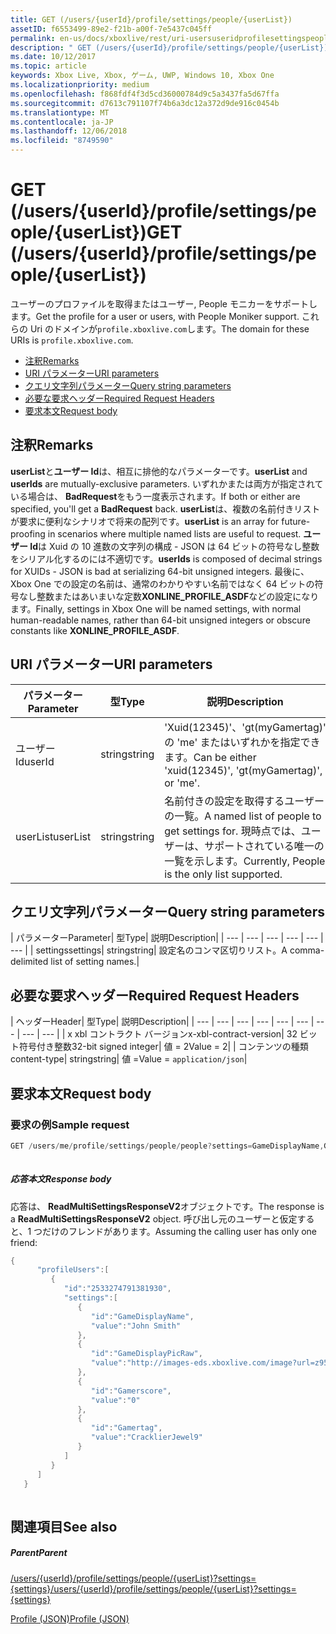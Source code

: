 ```yaml
---
title: GET (/users/{userId}/profile/settings/people/{userList})
assetID: f6553499-89e2-f21b-a00f-7e5437c045ff
permalink: en-us/docs/xboxlive/rest/uri-usersuseridprofilesettingspeopleuserlistget.html
description: " GET (/users/{userId}/profile/settings/people/{userList})"
ms.date: 10/12/2017
ms.topic: article
keywords: Xbox Live, Xbox, ゲーム, UWP, Windows 10, Xbox One
ms.localizationpriority: medium
ms.openlocfilehash: f868fdf4f3d5cd36000784d9c5a3437fa5d67ffa
ms.sourcegitcommit: d7613c791107f74b6a3dc12a372d9de916c0454b
ms.translationtype: MT
ms.contentlocale: ja-JP
ms.lasthandoff: 12/06/2018
ms.locfileid: "8749590"
---
```

# <a name="get-usersuseridprofilesettingspeopleuserlist"></a><span data-ttu-id="babd0-104">GET (/users/{userId}/profile/settings/people/{userList})</span><span class="sxs-lookup"><span data-stu-id="babd0-104">GET (/users/{userId}/profile/settings/people/{userList})</span></span>
<span data-ttu-id="babd0-105">ユーザーのプロファイルを取得またはユーザー, People モニカーをサポートします。</span><span class="sxs-lookup"><span data-stu-id="babd0-105">Get the profile for a user or users, with People Moniker support.</span></span> <span data-ttu-id="babd0-106">これらの Uri のドメインが`profile.xboxlive.com`します。</span><span class="sxs-lookup"><span data-stu-id="babd0-106">The domain for these URIs is `profile.xboxlive.com`.</span></span>
 
  * [<span data-ttu-id="babd0-107">注釈</span><span class="sxs-lookup"><span data-stu-id="babd0-107">Remarks</span></span>](#ID4EV)
  * [<span data-ttu-id="babd0-108">URI パラメーター</span><span class="sxs-lookup"><span data-stu-id="babd0-108">URI parameters</span></span>](#ID4EKB)
  * [<span data-ttu-id="babd0-109">クエリ文字列パラメーター</span><span class="sxs-lookup"><span data-stu-id="babd0-109">Query string parameters</span></span>](#ID4EVB)
  * [<span data-ttu-id="babd0-110">必要な要求ヘッダー</span><span class="sxs-lookup"><span data-stu-id="babd0-110">Required Request Headers</span></span>](#ID4EQC)
  * [<span data-ttu-id="babd0-111">要求本文</span><span class="sxs-lookup"><span data-stu-id="babd0-111">Request body</span></span>](#ID4E2D)
 
<a id="ID4EV"></a>

 
## <a name="remarks"></a><span data-ttu-id="babd0-112">注釈</span><span class="sxs-lookup"><span data-stu-id="babd0-112">Remarks</span></span>
 
<span data-ttu-id="babd0-113">**userList**と**ユーザー Id**は、相互に排他的なパラメーターです。</span><span class="sxs-lookup"><span data-stu-id="babd0-113">**userList** and **userIds** are mutually-exclusive parameters.</span></span> <span data-ttu-id="babd0-114">いずれかまたは両方が指定されている場合は、 **BadRequest**をもう一度表示されます。</span><span class="sxs-lookup"><span data-stu-id="babd0-114">If both or either are specified, you'll get a **BadRequest** back.</span></span> <span data-ttu-id="babd0-115">**userList**は、複数の名前付きリストが要求に便利なシナリオで将来の配列です。</span><span class="sxs-lookup"><span data-stu-id="babd0-115">**userList** is an array for future-proofing in scenarios where multiple named lists are useful to request.</span></span> <span data-ttu-id="babd0-116">**ユーザー Id**は Xuid の 10 進数の文字列の構成 - JSON は 64 ビットの符号なし整数をシリアル化するのには不適切です。</span><span class="sxs-lookup"><span data-stu-id="babd0-116">**userIds** is composed of decimal strings for XUIDs - JSON is bad at serializing 64-bit unsigned integers.</span></span> <span data-ttu-id="babd0-117">最後に、Xbox One での設定の名前は、通常のわかりやすい名前ではなく 64 ビットの符号なし整数またはあいまいな定数**XONLINE_PROFILE_ASDF**などの設定になります。</span><span class="sxs-lookup"><span data-stu-id="babd0-117">Finally, settings in Xbox One will be named settings, with normal human-readable names, rather than 64-bit unsigned integers or obscure constants like **XONLINE_PROFILE_ASDF**.</span></span>
  
<a id="ID4EKB"></a>

 
## <a name="uri-parameters"></a><span data-ttu-id="babd0-118">URI パラメーター</span><span class="sxs-lookup"><span data-stu-id="babd0-118">URI parameters</span></span>
 
| <span data-ttu-id="babd0-119">パラメーター</span><span class="sxs-lookup"><span data-stu-id="babd0-119">Parameter</span></span>| <span data-ttu-id="babd0-120">型</span><span class="sxs-lookup"><span data-stu-id="babd0-120">Type</span></span>| <span data-ttu-id="babd0-121">説明</span><span class="sxs-lookup"><span data-stu-id="babd0-121">Description</span></span>| 
| --- | --- | --- | 
| <span data-ttu-id="babd0-122">ユーザー Id</span><span class="sxs-lookup"><span data-stu-id="babd0-122">userId</span></span>| <span data-ttu-id="babd0-123">string</span><span class="sxs-lookup"><span data-stu-id="babd0-123">string</span></span>| <span data-ttu-id="babd0-124">'Xuid(12345)'、'gt(myGamertag)' の 'me' またはいずれかを指定できます。</span><span class="sxs-lookup"><span data-stu-id="babd0-124">Can be either 'xuid(12345)', 'gt(myGamertag)', or 'me'.</span></span>| 
| <span data-ttu-id="babd0-125">userList</span><span class="sxs-lookup"><span data-stu-id="babd0-125">userList</span></span>| <span data-ttu-id="babd0-126">string</span><span class="sxs-lookup"><span data-stu-id="babd0-126">string</span></span>| <span data-ttu-id="babd0-127">名前付きの設定を取得するユーザーの一覧。</span><span class="sxs-lookup"><span data-stu-id="babd0-127">A named list of people to get settings for.</span></span> <span data-ttu-id="babd0-128">現時点では、ユーザーは、サポートされている唯一の一覧を示します。</span><span class="sxs-lookup"><span data-stu-id="babd0-128">Currently, People is the only list supported.</span></span>| 
  
<a id="ID4EVB"></a>

 
## <a name="query-string-parameters"></a><span data-ttu-id="babd0-129">クエリ文字列パラメーター</span><span class="sxs-lookup"><span data-stu-id="babd0-129">Query string parameters</span></span>
 
| <span data-ttu-id="babd0-130">パラメーター</span><span class="sxs-lookup"><span data-stu-id="babd0-130">Parameter</span></span>| <span data-ttu-id="babd0-131">型</span><span class="sxs-lookup"><span data-stu-id="babd0-131">Type</span></span>| <span data-ttu-id="babd0-132">説明</span><span class="sxs-lookup"><span data-stu-id="babd0-132">Description</span></span>| 
| --- | --- | --- | --- | --- | --- | 
| <span data-ttu-id="babd0-133">settings</span><span class="sxs-lookup"><span data-stu-id="babd0-133">settings</span></span>| <span data-ttu-id="babd0-134">string</span><span class="sxs-lookup"><span data-stu-id="babd0-134">string</span></span>| <span data-ttu-id="babd0-135">設定名のコンマ区切りリスト。</span><span class="sxs-lookup"><span data-stu-id="babd0-135">A comma-delimited list of setting names.</span></span>| 
  
<a id="ID4EQC"></a>

 
## <a name="required-request-headers"></a><span data-ttu-id="babd0-136">必要な要求ヘッダー</span><span class="sxs-lookup"><span data-stu-id="babd0-136">Required Request Headers</span></span>
 
| <span data-ttu-id="babd0-137">ヘッダー</span><span class="sxs-lookup"><span data-stu-id="babd0-137">Header</span></span>| <span data-ttu-id="babd0-138">型</span><span class="sxs-lookup"><span data-stu-id="babd0-138">Type</span></span>| <span data-ttu-id="babd0-139">説明</span><span class="sxs-lookup"><span data-stu-id="babd0-139">Description</span></span>| 
| --- | --- | --- | --- | --- | --- | --- | --- | --- | 
| <span data-ttu-id="babd0-140">x xbl コントラクト バージョン</span><span class="sxs-lookup"><span data-stu-id="babd0-140">x-xbl-contract-version</span></span>| <span data-ttu-id="babd0-141">32 ビット符号付き整数</span><span class="sxs-lookup"><span data-stu-id="babd0-141">32-bit signed integer</span></span>| <span data-ttu-id="babd0-142">値 = 2</span><span class="sxs-lookup"><span data-stu-id="babd0-142">Value = 2</span></span>| 
| <span data-ttu-id="babd0-143">コンテンツの種類</span><span class="sxs-lookup"><span data-stu-id="babd0-143">content-type</span></span>| <span data-ttu-id="babd0-144">string</span><span class="sxs-lookup"><span data-stu-id="babd0-144">string</span></span>| <span data-ttu-id="babd0-145">値 =</span><span class="sxs-lookup"><span data-stu-id="babd0-145">Value =</span></span> <code>application/json</code>| 
  
<a id="ID4E2D"></a>

 
## <a name="request-body"></a><span data-ttu-id="babd0-146">要求本文</span><span class="sxs-lookup"><span data-stu-id="babd0-146">Request body</span></span>
 
<a id="ID4EBE"></a>

 
### <a name="sample-request"></a><span data-ttu-id="babd0-147">要求の例</span><span class="sxs-lookup"><span data-stu-id="babd0-147">Sample request</span></span>
 

```cpp
GET /users/me/profile/settings/people/people?settings=GameDisplayName,GameDisplayPicRaw,Gamerscore,Gamertag
      
```

  
<a id="ID4EKE"></a>

  
 
<a id="ID4EME"></a>

 
##### <a name="response-body"></a><span data-ttu-id="babd0-148">応答本文</span><span class="sxs-lookup"><span data-stu-id="babd0-148">Response body</span></span> 
<span data-ttu-id="babd0-149">応答は、 **ReadMultiSettingsResponseV2**オブジェクトです。</span><span class="sxs-lookup"><span data-stu-id="babd0-149">The response is a **ReadMultiSettingsResponseV2** object.</span></span> <span data-ttu-id="babd0-150">呼び出し元のユーザーと仮定すると、1 つだけのフレンドがあります。</span><span class="sxs-lookup"><span data-stu-id="babd0-150">Assuming the calling user has only one friend:</span></span>
  

```cpp
{
      "profileUsers":[
         {
            "id":"2533274791381930",
            "settings":[
               {
                  "id":"GameDisplayName",
                  "value":"John Smith"
               },
               {
                  "id":"GameDisplayPicRaw",
                  "value":"http://images-eds.xboxlive.com/image?url=z951ykn43p4FqWbbFvR2Ec.8vbDhj8G2Xe7JngaTToBrrCmIEEXHC9UNrdJ6P7KIN0gxC2r1YECCd3mf2w1FDdmFCpSokJWa2z7xtVrlzOyVSc6pPRdWEXmYtpS2xE4F&format=png&w=64&h=64"
               },
               {
                  "id":"Gamerscore",
                  "value":"0"
               },
               {
                  "id":"Gamertag",
                  "value":"CracklierJewel9"
               }
            ]
         }
      ]
   }
         
```

   
<a id="ID4E3E"></a>

 
## <a name="see-also"></a><span data-ttu-id="babd0-151">関連項目</span><span class="sxs-lookup"><span data-stu-id="babd0-151">See also</span></span>
 
<a id="ID4E5E"></a>

 
##### <a name="parent"></a><span data-ttu-id="babd0-152">Parent</span><span class="sxs-lookup"><span data-stu-id="babd0-152">Parent</span></span> 

[<span data-ttu-id="babd0-153">/users/{userId}/profile/settings/people/{userList}?settings={settings}</span><span class="sxs-lookup"><span data-stu-id="babd0-153">/users/{userId}/profile/settings/people/{userList}?settings={settings}</span></span>](uri-usersuseridprofilesettingspeopleuserlist.md)

 [<span data-ttu-id="babd0-154">Profile (JSON)</span><span class="sxs-lookup"><span data-stu-id="babd0-154">Profile (JSON)</span></span>](../../json/json-profile.md)

   
